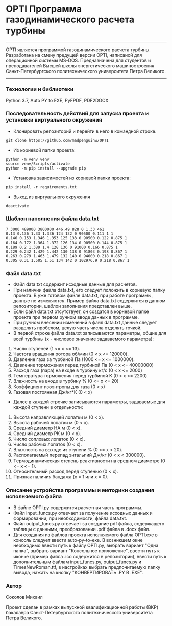 # OPTI Программа газодинамического расчета турбины
___
OPTI является программой газодинамического расчета турбины. Разработана на смену предущей версии OPTI, написаной для операционной системы MS-DOS. Предназначена для студентов и преподавателей Высшей школы энергетического машиностроения Санкт-Петербургского политехнического университета Петра Великого.
___
### Технологии и библиотеки
Python 3.7, Auto PY to EXE, PyFPDF, PDF2DOCX

### Последовательность действий для запуска проекта и установки виртуального окружения
- Клонировать репозиторий и перейти в него в командной строке.
```
git clone https://github.com/madpenguinw/OPTI
```
- Из корневой папки проекта:
```
python -m venv venv
source venv/Scripts/activate
python -m pip install --upgrade pip
```
- Установка зависимостей из корневой папки проекта:
```
pip install -r requirements.txt
```
- Выход из виртуального окружения
```
deactivate
```
### Шаблон наполнения файла data.txt
```
7 3000 489000 3800000 446.49 828 0 1.33 461
0.13 0.136 1.33 1.336 124 132 0 90500 0.111 1 1
0.146 0.153 1.346 1.353 125 133 0 90500 0.122 0.875 1
0.164 0.172 1.364 1.372 126 134 0 90500 0.144 0.875 1
0.189 0.2 1.389 1.4 128 136 0 91000 0.166 0.875 1
0.229 0.242 1.429 1.442 130 138 0 91803 0.198 0.867 1
0.263 0.279 1.463 1.479 132 140 0 94000 0.218 0.867 1
0.305 0.31 1.505 1.51 134 142 0 102976.9 0.218 0.867 1
```
### Файл data.txt
- Файл data.txt содержит исходные данные для расчетов.
- При наличии файла data.txt, его следует положить в корневую папку проекта. В уже готовом файле data.txt, при работе программы, данные не изменяются. Пример файла data.txt содержится в данном репозитории, шаблон заполнения представлен выше.
- Если  файл data.txt отсутствует, он создатся в корневой папке проекта при первом ручном вводе данных в программе.
- При ручном внесении изменений в файл data.txt данные следует разделять пробелом, целую часть числа отделять точкой.
- В первой строке файла data.txt записываются параметры, общие для всей турбины (х - числовое значение задаваемого параметра):
1. Число ступеней (1 <= x <= 13). 
2. Чacтoта вpaщeния poтopa об/мин (0 < x <= 120000).
3. Дaвлeниe гaзa зa тypбинoй Па (1000 <= x <= 1000000).
4. Дaвлeниe торможения перед тypбинoй Па (0 < x <= 40000000)
5. Рacxoд гaзa (пара) нa вxoдe в тypбинy кг/с (0 < x <= 2000)
6. Тeмпepaтypа тopмoжeния пepeд тypбинoй К (0 < x <= 2200)
7. Влажность на входе в туpбину % (0 <= x <= 20)
8. Коэффициент изoэнтpoпы для гaзa (0 < x)
9. Газовая постоянная Дж/кг*К (0 < x)
- Далее в каждой строчке записываются параметры, задаваемые для каждой ступени в отдельности:
1. Выcoта направляющей лопатки м (0 < x).
2. Выcoта рабочей лопатки м (0 < x).
3. Средний диaмeтp НА м (0 < x).
4. Средний диaмeтp РК м (0 < x).
5. Число сопловых лопаток (0 < x).
6. Число рабочих лопаток (0 < x).
7. Влажность на выходе из ступени % (0 <= x < 20).
8. Рacпoлaгaeмый пepeпaд энтaльпий Дж/кг (0 < x < 300000).
9. Тepмoдинaмичecкая cтeпeнь peaктивнocти нa cpeднeм диaмeтpe (0 <= x <= 1).
10. Отнocительный pacxoд перед cтyпeнью (0 < x).
11. Пpизнaк нaличия бaндaжa (х = 1 или x = 0).

### Описание устройства программы и методики создания исполняемого файла
- В файле OPTI.py содержится расчетная часть программы.
- Файл input_funcs.py отвечает за получение исходных данных и формировании, при необходимости, файла data.txt.
- Файл output_funcs.py отвечает за создание pdf файла, содержащего таблицы с данными, преобразовании .pdf файла в .docx файл.
- Для создания из файлов проекта исполняемого файла OPTI.exe в консоль следует ввести auto-py-to-exe. В возникшем окне необходимо ввести путь к файлу OPTI.py, выбрать вариант "Одна папка", выбрать вариант "Консольное приложение", ввести путь к иконке (пример файла .ico содержится в репозитории), ввести путь к дополнительным файлам input_funcs.py, output_funcs.py и TimesNewRoman.ttf, в настройках выбрать предпочитаемую папку вывода, нажать на кнопку "КОНВЕРТИРОВАТЬ .PY В .EXE".

### Автор

Соколов Михаил 

Проект сделан в рамках выпускной квалификационной работы (ВКР) бакалавра Санкт-Петербургского политехнического университета Петра Великого.